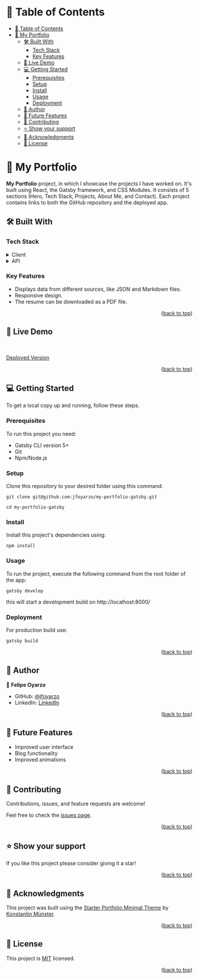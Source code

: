 <a name="readme-top"></a>

# 📗 Table of Contents

- [📗 Table of Contents](#-table-of-contents)
- [📖 My Portfolio ](#-my-portfolio-)
  - [🛠 Built With ](#-built-with-)
    - [Tech Stack ](#tech-stack-)
    - [Key Features ](#key-features-)
  - [🚀 Live Demo ](#-live-demo-)
  - [💻 Getting Started ](#-getting-started-)
    - [Prerequisites](#prerequisites)
    - [Setup](#setup)
    - [Install](#install)
    - [Usage](#usage)
    - [Deployment](#deployment)
  - [👥 Author ](#-author-)
  - [🔭 Future Features ](#-future-features-)
  - [🤝 Contributing ](#-contributing-)
  - [⭐️ Show your support ](#️-show-your-support-)
  - [🙏 Acknowledgments ](#-acknowledgments-)
  - [📝 License ](#-license-)


# 📖 My Portfolio <a name="about-project"></a>

**My Portfolio** project, in which I showcase the projects I have worked on. It's built using React, the Gatsby framework, and CSS Modules. It consists of 5 sections (Hero, Tech Stack, Projects, About Me, and Contact). Each project contains links to both the GitHub repository and the deployed app.


## 🛠 Built With <a name="built-with"></a>

### Tech Stack <a name="tech-stack"></a>


<details>
  <summary>Client</summary>
  <ul>
    <li><a href="https://react.dev/">React</a></li>
    <li><a href="https://www.gatsbyjs.com/">Gatsby</a></li>
  </ul>
</details>

<details>
<summary>API</summary>
  <ul>
    <li><a href="https://graphql.org/">GraphQL</a></li>
  </ul>
</details>


### Key Features <a name="key-features"></a>

- Displays data from different sources, like JSON and Markdown files.
- Responsive design.
- The resume can be downloaded as a PDF file.

<p align="right">(<a href="#readme-top">back to top</a>)</p>


## 🚀 Live Demo <a name="live-demo"></a>
<br>

[Deployed Version](https://felipeoyarzo.dev/)

<p align="right">(<a href="#readme-top">back to top</a>)</p>

## 💻 Getting Started <a name="getting-started"></a>

To get a local copy up and running, follow these steps.

### Prerequisites

To run this project you need:
- Gatsby CLI version 5+
- Git
- Npm/Node.js

### Setup

Clone this repository to your desired folder using this command:

```
git clone git@github.com:jfoyarzo/my-portfolio-gatsby.git
```

```
cd my-portfolio-gatsby
```


### Install

Install this project's dependencies using:

  ```
  npm install
  ```


### Usage

To run the project, execute the following command from the root folder of the app:
```
gatsby develop
```
this will start a development build on http://localhost:8000/


### Deployment

For production build use:

```
gatsby build
```


<p align="right">(<a href="#readme-top">back to top</a>)</p>


## 👥 Author <a name="authors"></a>

👤 **Felipe Oyarzo**

- GitHub: [@jfoyarzo](https://github.com/jfoyarzo)
- LinkedIn: [LinkedIn](https://www.linkedin.com/in/jorge-felipe-oyarzo-contreras)

<p align="right">(<a href="#readme-top">back to top</a>)</p>

## 🔭 Future Features <a name="future-features"></a>

- Improved user interface
- Blog functionality
- Improved animations

<p align="right">(<a href="#readme-top">back to top</a>)</p>


## 🤝 Contributing <a name="contributing"></a>

Contributions, issues, and feature requests are welcome!

Feel free to check the [issues page]([../../issues/](https://github.com/jfoyarzo/my-portfolio-gatsby/issues)).

<p align="right">(<a href="#readme-top">back to top</a>)</p>

## ⭐️ Show your support <a name="support"></a>


If you like this project please consider giving it a star!

<p align="right">(<a href="#readme-top">back to top</a>)</p>

## 🙏 Acknowledgments <a name="acknowledgements"></a>

This project was built using the [Starter Portfolio Minimal Theme](https://github.com/konstantinmuenster/gatsby-theme-portfolio-minimal) by [Konstantin Münster](https://konstantin.digital).

<p align="right">(<a href="#readme-top">back to top</a>)</p>

## 📝 License <a name="license"></a>

This project is [MIT](./LICENSE) licensed.

<p align="right">(<a href="#readme-top">back to top</a>)</p>
